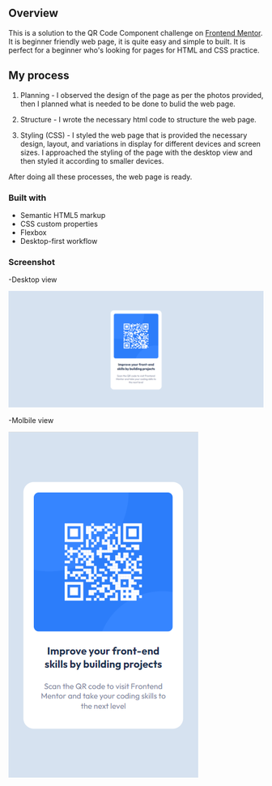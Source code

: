 ## Overview

This is a solution to the QR Code Component challenge on [Frontend Mentor](https://www.frontendmentor.io/challenges/qr-code-component-iux_sIO_H). It is beginner friendly web page, it is quite easy and simple to built. It is perfect for a beginner who's looking for pages for HTML and CSS practice.  

## My process

1. Planning -
I observed the design of the page as per the photos provided, then I planned what is needed to be done to bulid the web page.

2. Structure -
I wrote the necessary html code to structure the web page.

3. Styling (CSS) - 
I styled the web page that is provided the necessary design, layout, and variations in display for different devices and screen sizes. I approached the styling of the page with the desktop view and then styled it according to smaller devices. 

After doing all these processes, the web page is ready.

### Built with

- Semantic HTML5 markup
- CSS custom properties
- Flexbox
- Desktop-first workflow

### Screenshot

-Desktop view

![](Screenshot/Desktop%20view.png)

-Molbile view

![](Screenshot/Mobile%20view.png)




